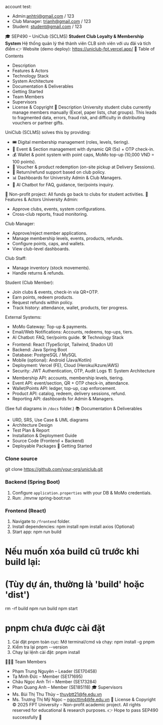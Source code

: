 account test:
- Admin:anhtri@gmail.com / 123
- Club Manager: trianh@gmail.com / 123
- Student: student@gmail.com / 123

🎓 SEP490 – UniClub (SCLMS)
**Student Club Loyalty & Membership System**
Hệ thống quản lý thẻ thành viên CLB sinh viên với ưu đãi và tích điểm
👉 Website (demo deploy): https://uniclub-fpt.vercel.app/
📑 Table of Contents
- Description
- Features & Actors
- Technology Stack
- System Architecture
- Documentation & Deliverables
- Getting Started
- Team Members
- Supervisors
- License & Copyright
📝 Description
University student clubs currently manage members manually (Excel, paper lists, chat groups).
This leads to fragmented data, errors, fraud risk, and difficulty in distributing vouchers or partner gifts.

UniClub (SCLMS) solves this by providing:
- 🎟️ Digital membership management (roles, levels, tiering).
- 📅 Event & Section management with dynamic QR (5s) + OTP check-in.
- 💰 Wallet & point system with point caps, MoMo top-up (10,000 VND = 100 points).
- 🎁 Voucher & product redemption (on-site pickup at Delivery Sessions).
- 🔄 Return/refund support based on club policy.
- 📊 Dashboards for University Admin & Club Managers.
- 🤖 AI Chatbot for FAQ, guidance, tier/points inquiry.

🎯 Non-profit project: All funds go back to clubs for student activities.
👥 Features & Actors
University Admin:
- Approve clubs, events, system configurations.
- Cross-club reports, fraud monitoring.

Club Manager:
- Approve/reject member applications.
- Manage membership levels, events, products, refunds.
- Configure points, caps, and wallets.
- View club-level dashboards.

Club Staff:
- Manage inventory (stock movements).
- Handle returns & refunds.

Student (Club Member):
- Join clubs & events, check-in via QR+OTP.
- Earn points, redeem products.
- Request refunds within policy.
- Track history: attendance, wallet, products, tier progress.

External Systems:
- MoMo Gateway: Top-up & payments.
- Email/Web Notifications: Accounts, redeems, top-ups, tiers.
- AI Chatbot: FAQ, tier/points guide.
🛠 Technology Stack
- Frontend: React (TypeScript, Tailwind, Shadcn UI)
- Backend: Java Spring Boot
- Database: PostgreSQL / MySQL
- Mobile (optional): Android (Java/Kotlin)
- Deployment: Vercel (FE), Cloud (Heroku/Azure/AWS)
- Security: JWT Authentication, OTP, Audit Logs
🏗 System Architecture
- Membership API: accounts, membership levels, tiering.
- Event API: event/section, QR + OTP check-in, attendance.
- Wallet/Points API: ledger, top-up, cap enforcement.
- Product API: catalog, redeem, delivery sessions, refund.
- Reporting API: dashboards for Admin & Managers.

(See full diagrams in `/docs` folder.)
📚 Documentation & Deliverables
- URD, SRS, Use Case & UML diagrams
- Architecture Design
- Test Plan & Report
- Installation & Deployment Guide
- Source Code (Frontend + Backend)
- Deployable Packages
🚀 Getting Started
### Clone source

git clone https://github.com/your-org/uniclub.git
### Backend (Spring Boot)
1. Configure `application.properties` with your DB & MoMo credentials.
2. Run:
./mvnw spring-boot:run
### Frontend (React)
1. Navigate to `/frontend` folder.
2. Install dependencies:
npm install
npm install axios (Optional)
3. Start app:
npm run build
# Nếu muốn xóa build cũ trước khi build lại:
# (Tùy dự án, thường là 'build' hoặc 'dist')
rm -rf build
npm run build
npm start

# pnpm chưa được cài đặt
1. Cài đặt pnpm toàn cục: Mở terminal/cmd và chạy:
npm install -g pnpm
2. Kiểm tra lại
pnpm --version
3. Chạy lại lệnh cài đặt:
pnpm install


👨‍👩‍👦 Team Members
- Phạm Trung Nguyên – Leader (SE170458)
- Tạ Minh Đức – Member (SE171695)
- Châu Ngọc Anh Trí – Member (SE173284)
- Phan Quang Anh – Member (SE185118)
🎓 Supervisors
- Ms. Bùi Thị Thu Thủy – thuybtt21@fe.edu.vn
- Ms. Trương Thị Mỹ Ngọc – ngocttm4@fe.edu.vn
📄 License & Copyright
© 2025 FPT University – Non-profit academic project.
All rights reserved for educational & research purposes.
👉 Hope to pass SEP490 successfully 🤟